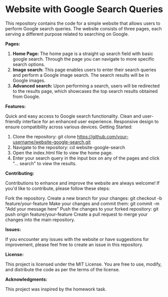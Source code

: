 # Website with Google Search Queries

This repository contains the code for a simple website that allows users to perform Google search queries. The website consists of three pages, each serving a different purpose related to searching on Google.

**Pages:**

1. **Home Page:** The home page is a straight up search field with basic google search. Through the page you can navigate to more specific search options.
2. **Image search:** This page enables users to enter their search queries and perform a Google image search. The search results will be in Google images.
3. **Advanced search:** Upon performing a search, users will be redirected to the results page, which showcases the top search results obtained from Google.

**Features:**

Quick and easy access to Google search functionality.
Clean and user-friendly interface for an enhanced user experience.
Responsive design to ensure compatibility across various devices.
Getting Started:

1. Clone the repository: git clone https://github.com/your-username/website-google-search.git
2. Navigate to the repository: cd website-google-search
3. Open the index.html file to view the home page.
4. Enter your search query in the input box on any of the pages and click "… search" to view the results.

**Contributing:**

Contributions to enhance and improve the website are always welcome! If you'd like to contribute, please follow these steps:

Fork the repository.
Create a new branch for your changes: git checkout -b feature/your-feature
Make your changes and commit them: git commit -m "Add your message here"
Push the changes to your forked repository: git push origin feature/your-feature
Create a pull request to merge your changes into the main repository.

**Issues:**

If you encounter any issues with the website or have suggestions for improvement, please feel free to create an issue in this repository.

**License:**

This project is licensed under the MIT License. You are free to use, modify, and distribute the code as per the terms of the license.

**Acknowledgments:**

This project was inspired by the homework task.
